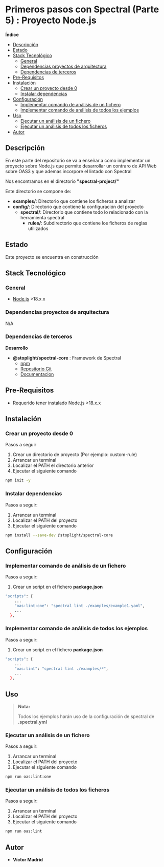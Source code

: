<h1>Primeros pasos con Spectral (Parte 5) : Proyecto Node.js</h1>





**Índice**
- [Descripción](#descripción)
- [Estado](#estado)
- [Stack Tecnológico](#stack-tecnológico)
  - [General](#general)
  - [Dependencias proyectos de arquitectura](#dependencias-proyectos-de-arquitectura)
  - [Dependencias de terceros](#dependencias-de-terceros)
- [Pre-Requisitos](#pre-requisitos)
- [Instalación](#instalación)
  - [Crear un proyecto desde 0](#crear-un-proyecto-desde-0)
  - [Instalar dependencias](#instalar-dependencias)
- [Configuración](#configuración)
  - [Implementar comando de análisis de un fichero](#implementar-comando-de-análisis-de-un-fichero)
  - [Implementar comando de análisis de todos los ejemplos](#implementar-comando-de-análisis-de-todos-los-ejemplos)
- [Uso](#uso)
  - [Ejecutar un análisis de un fichero](#ejecutar-un-análisis-de-un-fichero)
  - [Ejecutar un análisis de todos los ficheros](#ejecutar-un-análisis-de-todos-los-ficheros)
- [Autor](#autor)





## Descripción

En este parte del repositorio se va a enseñar a como implementar un proyecto sobre Node.js que permite desarrollar un contraro de API Web sobre OAS3 y que ademas incorpore el lintado con Spectral


Nos encontramos en el directorio **"spectral-project/"**

Este directorio se compone de:

* **examples/**: Directorio que contiene los ficheros a analizar
* **config/**: Directorio que contiene la configuración del proyecto
  * **spectral/**: Directorio que contiene todo lo relacionado con la herramienta spectral
    * **rules/**: Subdirectorio que contiene los ficheros de reglas utilizados





## Estado

Este proyecto se encuentra en construcción





## Stack Tecnológico

### General

* [Node.js](https://nodejs.org/es) >18.x.x


### Dependencias proyectos de arquitectura

N/A


### Dependencias de terceros

**Desarrollo**

* **@stoplight/spectral-core** : Framework de Spectral
  * [npm](https://www.npmjs.com/package/@stoplight/spectral-core)
  * [Repositorio Git](https://github.com/stoplightio/spectral)
  * [Documentacion](https://stoplight.io/open-source/spectral)





## Pre-Requisitos

* Requerido tener instalado Node.js >18.x.x





## Instalación

### Crear un proyecto desde 0

Pasos a seguir

1. Crear un directorio de proyecto (Por ejemplo: custom-rule)
2. Arrancar un terminal
3. Localizar el PATH el directorio anterior
4. Ejecutar el siguiente comando

```bash
npm init -y
```



### Instalar dependencias

Pasos a seguir:

1. Arrancar un terminal
2. Localizar el PATH del proyecto
3. Ejecutar el siguiente comando

```bash
npm install --save-dev @stoplight/spectral-core
```




## Configuración

### Implementar comando de análisis de un fichero

Pasos a seguir:

1. Crear un script en el fichero **package.json**

```bash
"scripts": {
    ...
    "oas:lint:one": "spectral lint ./examples/example1.yaml",
    ...
  },
```


### Implementar comando de análisis de todos los ejemplos

Pasos a seguir:

1. Crear un script en el fichero **package.json**

```bash
"scripts": {
    ...
    "oas:lint": "spectral lint ./examples/*",
    ...
  },
```




## Uso

>**Nota:**
>
>Todos los ejemplos harán uso de la configuración de spectral de **.spectral.yml**

### Ejecutar un análisis de un fichero

Pasos a seguir:

1. Arrancar un terminal
2. Localizar el PATH del proyecto
3. Ejecutar el siguiente comando

```bash
npm run oas:lint:one
```


### Ejecutar un análisis de todos los ficheros

Pasos a seguir:

1. Arrancar un terminal
2. Localizar el PATH del proyecto
3. Ejecutar el siguiente comando

```bash
npm run oas:lint
```





## Autor

* **Víctor Madrid**